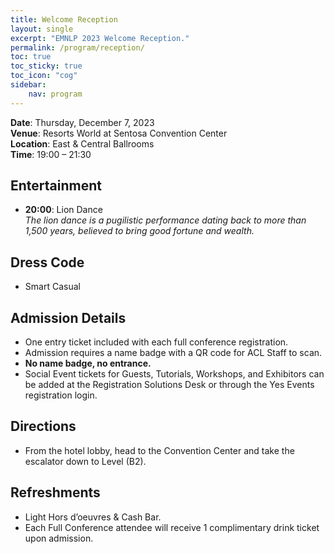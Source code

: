 ```yaml
---
title: Welcome Reception
layout: single
excerpt: "EMNLP 2023 Welcome Reception."
permalink: /program/reception/
toc: true
toc_sticky: true
toc_icon: "cog"
sidebar: 
    nav: program
---
```





**Date**: Thursday, December 7, 2023  
**Venue**: Resorts World at Sentosa Convention Center  
**Location**: East & Central Ballrooms  
**Time**: 19:00 – 21:30

## Entertainment
- **20:00**: Lion Dance  
  *The lion dance is a pugilistic performance dating back to more than 1,500 years, believed to bring good fortune and wealth.*

## Dress Code
- Smart Casual

## Admission Details
- One entry ticket included with each full conference registration.
- Admission requires a name badge with a QR code for ACL Staff to scan. 
- **No name badge, no entrance.**
- Social Event tickets for Guests, Tutorials, Workshops, and Exhibitors can be added at the Registration Solutions Desk or through the Yes Events registration login.

## Directions
- From the hotel lobby, head to the Convention Center and take the escalator down to Level (B2).

## Refreshments
- Light Hors d’oeuvres & Cash Bar.
- Each Full Conference attendee will receive 1 complimentary drink ticket upon admission.

